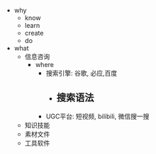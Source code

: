 - why
	- know
	- learn
	- create
	- do
- what
	- 信息咨询
		- where
			- 搜索引擎: 谷歌, 必应,百度
				- 搜索语法
					-
			- UGC平台: 短视频, bilibili, 微信搜一搜
	- 知识技能
	- 素材文件
	- 工具软件